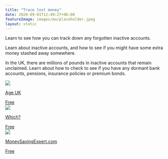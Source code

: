 ```yaml
---
title: "Trace lost money"
date: 2020-09-01T12:49:27+06:00
featureImage: images/ma/placeholder.jpeg
layout: static
---
```


Learn to see how you can track down any forgotten inactive accounts.

Learn about inactive accounts, and how to see if you might have some extra money stashed away somewhere.

In the UK, there are millions of pounds in inactive accounts that remain unclaimed. Learn about how to check to see if you have any dormant bank accounts, pensions, insurance policies or premium bonds.

<a class="ma-link" href="https://www.ageuk.org.uk/information-advice/money-legal/debt-savings/how-to-trace-lost-money/"><div class="ma-card ma-card-Wealth"><div class="ma-icon"><img src ="/images/icon-check.png"/></div><div class="ma-name"><p>Age UK</p></div><div class="ma-paid-text"><span>Free</span></div></div></a><a class="ma-link" href="https://www.which.co.uk/money/savings-and-isas/savings-accounts/how-to-find-lost-bank-and-savings-accounts-aU2w07j7905s"><div class="ma-card ma-card-Wealth"><div class="ma-icon"><img src ="/images/icon-check.png"/></div><div class="ma-name"><p>Which?</p></div><div class="ma-paid-text"><span>Free</span></div></div></a><a class="ma-link" href="https://www.moneysavingexpert.com/reclaim/reclaim-lost-assets-free/"><div class="ma-card ma-card-Wealth"><div class="ma-icon"><img src ="/images/icon-check.png"/></div><div class="ma-name"><p>MoneySavingExpert.com</p></div><div class="ma-paid-text"><span>Free</span></div></div></a>  

<br/><br/>






